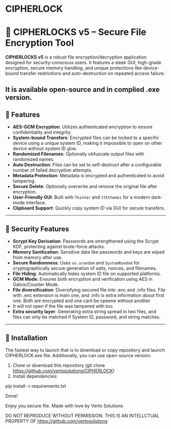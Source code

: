 # CIPHERLOCK
# 🔐 CIPHERLOCKS v5 – Secure File Encryption Tool

**CIPHERLOCKS v5** is a robust file encryption/decryption application designed for security-conscious users. It features a sleek GUI, high-grade encryption, secure memory handling, and unique protections like device-bound transfer restrictions and auto-destruction on repeated access failure.

It is available open-source and in complied .exe version.
---

## 🧰 Features

- **AES-GCM Encryption**: Utilizes authenticated encryption to ensure confidentiality and integrity.
- **System-bound Transfers**: Encrypted files can be locked to a specific device using a unique system ID, making it impossible to open on other device without system ID give.
- **Randomized Filenames**: Optionally obfuscate output files with randomized names.
- **Auto Destruction**: Files can be set to self-destruct after a configurable number of failed decryption attempts.
- **Metadata Protection**: Metadata is encrypted and authenticated to avoid tampering.
- **Secure Delete**: Optionally overwrite and remove the original file after encryption.
- **User-Friendly GUI**: Built with `Tkinter` and `ttkthemes` for a modern dark-mode interface.
- **Clipboard Support**: Quickly copy system ID via GUI for secure transfers.

---

## 🔐 Security Features

- **Scrypt Key Derivation**: Passwords are strengthened using the Scrypt KDF, protecting against brute-force attacks.
- **Memory Sanitization**: Sensitive data like passwords and keys are wiped from memory after use.
- **Secure Randomness**: Uses `os.urandom` and `SystemRandom` for cryptographically secure generation of salts, nonces, and filenames.
- **File Hiding**: Automatically hides system ID file on supported platforms.
- **GCM Mode**: Ensures both encryption and verification using AES in Galois/Counter Mode.
- **File diversification**: Diversifying secured file into .enc and .info files. File with .enc extension is main one, and .info is extra information about first one. Both are encrypted and one cant be opeene without another
- It will not open if the file was tampered with too.
- **Extra security layer**: Generating extra string spread in two files, and files can only be matched if System ID, password, and string matches.
---

## 🚀 Installation

The fastest way to launch that is to download or copy repository and launch CIPHERLOCK.exe file. Additionally, you can use open-source version:


1. Clone or download this repository (git clone https://github.com/vertosolutions/CIPHERLOCK)
2. Install dependencies:

pip install -r requirements.txt

Done!

Enjoy you secure file. Made with love by Verto Solutions

DO NOT REPRODUCE WITHOUT PERMISSION. THIS IS AN INTELLCTUAL PROPERTY OF https://github.com/vertosolutions
